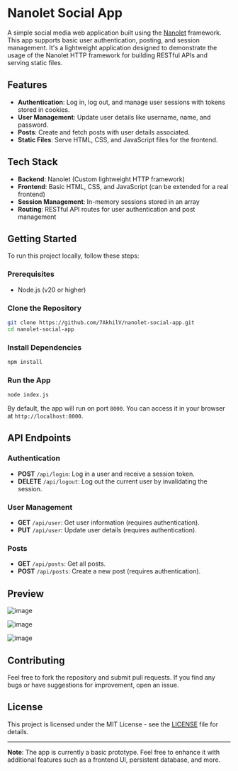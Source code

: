 # Nanolet Social App

A simple social media web application built using the [Nanolet](https://github.com/7AkhilV/nanolet) framework. This app supports basic user authentication, posting, and session management. It's a lightweight application designed to demonstrate the usage of the Nanolet HTTP framework for building RESTful APIs and serving static files.

## Features

- **Authentication**: Log in, log out, and manage user sessions with tokens stored in cookies.
- **User Management**: Update user details like username, name, and password.
- **Posts**: Create and fetch posts with user details associated.
- **Static Files**: Serve HTML, CSS, and JavaScript files for the frontend.

## Tech Stack

- **Backend**: Nanolet (Custom lightweight HTTP framework)
- **Frontend**: Basic HTML, CSS, and JavaScript (can be extended for a real frontend)
- **Session Management**: In-memory sessions stored in an array
- **Routing**: RESTful API routes for user authentication and post management

## Getting Started

To run this project locally, follow these steps:

### Prerequisites

- Node.js (v20 or higher)

### Clone the Repository

```bash
git clone https://github.com/7AkhilV/nanolet-social-app.git
cd nanolet-social-app
```

### Install Dependencies

```bash
npm install
```

### Run the App

```bash
node index.js
```

By default, the app will run on port `8000`. You can access it in your browser at `http://localhost:8000`.

## API Endpoints

### Authentication

- **POST** `/api/login`: Log in a user and receive a session token.
- **DELETE** `/api/logout`: Log out the current user by invalidating the session.

### User Management

- **GET** `/api/user`: Get user information (requires authentication).
- **PUT** `/api/user`: Update user details (requires authentication).

### Posts

- **GET** `/api/posts`: Get all posts.
- **POST** `/api/posts`: Create a new post (requires authentication).

## Preview

![image](https://github.com/user-attachments/assets/65202419-a9ec-4a74-bbc6-941c7054ee5e)

![image](https://github.com/user-attachments/assets/8bfae0a2-0775-433c-9473-58b3dacdbc6f)

![image](https://github.com/user-attachments/assets/9ee06b5d-a707-4692-aeae-2d632f20dbd8)

## Contributing

Feel free to fork the repository and submit pull requests. If you find any bugs or have suggestions for improvement, open an issue.

## License

This project is licensed under the MIT License - see the [LICENSE](LICENSE) file for details.

---

**Note**: The app is currently a basic prototype. Feel free to enhance it with additional features such as a frontend UI, persistent database, and more.
